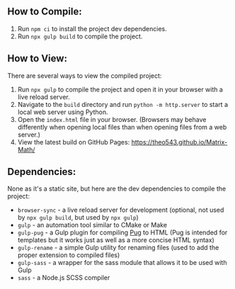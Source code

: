 ## How to Compile:

1. Run `npm ci` to install the project dev dependencies.
2. Run `npx gulp build` to compile the project.

## How to View:

There are several ways to view the compiled project:

1. Run `npx gulp` to compile the project and open it in your browser with a live reload server.
2. Navigate to the `build` directory and run `python -m http.server` to start a local web server using Python.
3. Open the `index.html` file in your browser. (Browsers may behave differently when opening local files than when opening files from a web server.)
4. View the latest build on GitHub Pages: https://theo543.github.io/Matrix-Math/

## Dependencies:

None as it's a static site, but here are the dev dependencies to compile the project:

- `browser-sync` - a live reload server for development (optional, not used by `npx gulp build`, but used by `npx gulp`)
- `gulp` - an automation tool similar to CMake or Make
- `gulp-pug` - a Gulp plugin for compiling [Pug](https://pugjs.org/) to HTML (Pug is intended for templates but it works just as well as a more concise HTML syntax)
- `gulp-rename` - a simple Gulp utility for renaming files (used to add the proper extension to compiled files)
- `gulp-sass` - a wrapper for the sass module that allows it to be used with Gulp
- `sass` - a Node.js SCSS compiler
